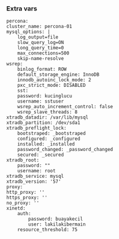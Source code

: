 ### Extra vars
    percona:
    cluster_name: percona-01
    mysql_options: |
        log_output=file
        slow_query_log=ON
        long_query_time=0
        max_connections=500
        skip-name-resolve
    wsrep:
        binlog_format: ROW
        default_storage_engine: InnoDB
        innodb_autoinc_lock_mode: 2
        pxc_strict_mode: DISABLED
        sst:
        password: kucinglucu
        username: sstuser
        wsrep_auto_increment_control: false
        wsrep_slave_threads: 8
    xtradb_datadir: /var/lib/mysql
    xtradb_partition: /dev/sda1
    xtradb_preflight_lock:
        bootstraped: _bootstraped
        configured: _configured
        installed: _installed
        password_changed: _password_changed
        secured: _secured
    xtradb_root:
        password: ""
        username: root
    xtradb_service: mysql
    xtradb_version: '57'
    proxy:
    http_proxy: ''
    https_proxy: ''
    no_proxy: ''
    xinetd:
        auth:
            password: buayakecil
            user: lakilakibermain
        resource_threshold: 75
